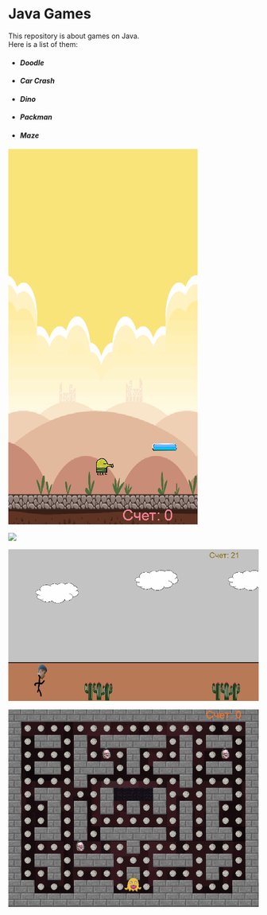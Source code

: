 # **Java Games**
 
This repository is about games on Java.<br>
Here is a list of them:
- #### *Doodle*
- #### *Car Crash*
- #### *Dino*
- #### *Packman*
- #### *Maze*


![](Doodle.gif)


![](CarCrash.gif)

![](Dino.gif)

![](packman.gif)

